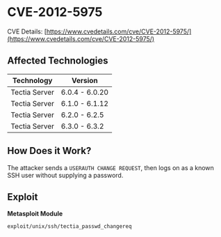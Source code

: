 # CVE-2012-5975
CVE Details: [https://www.cvedetails.com/cve/CVE-2012-5975/](https://www.cvedetails.com/cve/CVE-2012-5975/)

## Affected Technologies

|Technology|Version|
|-|-|
|Tectia Server|6.0.4 - 6.0.20|
|Tectia Server|6.1.0 - 6.1.12|
|Tectia Server|6.2.0 - 6.2.5|
|Tectia Server|6.3.0 - 6.3.2|

## How Does it Work?

The attacker sends a `USERAUTH CHANGE REQUEST`, then logs on as a known SSH user without supplying a password.

## Exploit

**Metasploit Module**

`exploit/unix/ssh/tectia_passwd_changereq`